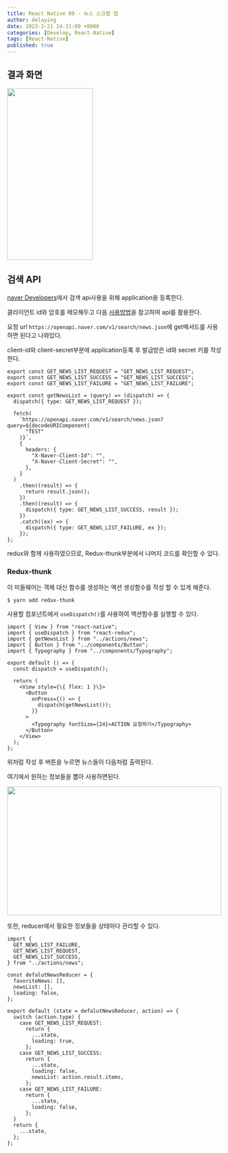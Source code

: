 ```yaml
---
title: React Native 09 - 뉴스 스크랩 앱
author: delaying
date: 2023-2-21 14:31:00 +0900
categories: [Develop, React-Native]
tags: [React-Native]
published: true
---
```


## 결과 화면

<img src="https://user-images.githubusercontent.com/72879145/220528372-5be3808e-1023-48c4-9c65-08a6b3a6ff5c.gif" width="200" height="400">

## 검색 API

[naver Developers](https://developers.naver.com/apps/#/list)에서 검색 api사용을 위해 application을 등록한다.

클라이언트 id와 암호를 메모해두고 다음 [사용방법](https://developers.naver.com/docs/serviceapi/search/news/news.md#뉴스)을 참고하여 api를 활용한다.

요청 url `https://openapi.naver.com/v1/search/news.json`에 get메서드를 사용하면 된다고 나와있다.

client-id와 client-secret부분에 application등록 후 발급받은 id와 secret 키를 작성한다.

```
export const GET_NEWS_LIST_REQUEST = "GET_NEWS_LIST_REQUEST";
export const GET_NEWS_LIST_SUCCESS = "GET_NEWS_LIST_SUCCESS";
export const GET_NEWS_LIST_FAILURE = "GET_NEWS_LIST_FAILURE";

export const getNewsList = (query) => (dispatch) => {
  dispatch({ type: GET_NEWS_LIST_REQUEST });

  fetch(
    `https://openapi.naver.com/v1/search/news.json?query=${decodeURIComponent(
      "TEST"
    )}`,
    {
      headers: {
        "X-Naver-Client-Id": "",
        "X-Naver-Client-Secret": "",
      },
    }
  )
    .then((result) => {
      return result.json();
    })
    .then((result) => {
      dispatch({ type: GET_NEWS_LIST_SUCCESS, result });
    })
    .catch((ex) => {
      dispatch({ type: GET_NEWS_LIST_FAILURE, ex });
    });
};
```

redux와 함께 사용하였으므로, Redux-thunk부분에서 나머지 코드를 확인할 수 있다.

### Redux-thunk

이 미들웨어는 객체 대신 함수를 생성하는 액션 생성함수를 작성 할 수 있게 해준다.

`$ yarn add redux-thunk`

사용할 컴포넌트에서 `useDispatch()`를 사용하여 액션함수를 실행할 수 있다.

```
import { View } from "react-native";
import { useDispatch } from "react-redux";
import { getNewsList } from "../actions/news";
import { Button } from "../components/Button";
import { Typography } from "../components/Typography";

export default () => {
  const dispatch = useDispatch();

  return (
    <View style={\{ flex: 1 }\}>
      <Button
        onPress={() => {
          dispatch(getNewsList());
        }}
      >
        <Typography fontSize={24}>ACTION 요청하기</Typography>
      </Button>
    </View>
  );
};
```

위처럼 작성 후 버튼을 누르면 뉴스들이 다음처럼 출력된다.

여기에서 원하는 정보들을 뽑아 사용하면된다.

<img src="https://user-images.githubusercontent.com/72879145/220495762-0f22b62b-847c-4870-a551-b462b5da3454.png" width="500" height="300">

또한, reducer에서 필요한 정보들을 상태마다 관리할 수 있다.

```
import {
  GET_NEWS_LIST_FAILURE,
  GET_NEWS_LIST_REQUEST,
  GET_NEWS_LIST_SUCCESS,
} from "../actions/news";

const defalutNewsReducer = {
  favoriteNews: [],
  newsList: [],
  loading: false,
};

export default (state = defalutNewsReducer, action) => {
  switch (action.type) {
    case GET_NEWS_LIST_REQUEST:
      return {
        ...state,
        loading: true,
      };
    case GET_NEWS_LIST_SUCCESS:
      return {
        ...state,
        loading: false,
        newsList: action.result.items,
      };
    case GET_NEWS_LIST_FAILURE:
      return {
        ...state,
        loading: false,
      };
  }
  return {
    ...state,
  };
};
```
